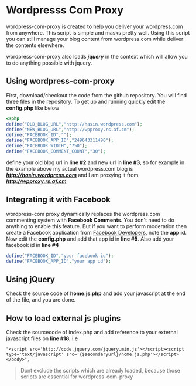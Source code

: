 # Wordpresss Com Proxy


wordpress-com-proxy is created to help you deliver your wordpress.com from anywhere. This script is simple and masks pretty well. Using this script you can still manage your blog content from wordpress.com while deliver the contents elsewhere. 

wordpress-com-proxy also loads ***jquery*** in the context which will allow you to do anything possible with jquery.


## Using wordpress-com-proxy

First, download/checkout the code from the github repository. You will find three files in the repository. To get up and running quickly edit the **config.php** like below

```php
<?php
define("OLD_BLOG_URL","http://hasin.wordpress.com"); 
define("NEW_BLOG_URL","http://wpproxy.rs.af.cm"); 
define("FACEBOOK_ID",""); 
define("FACEBOOK_APP_ID","249643311490"); 
define("FACEBOOK_WIDTH","750"); 
define("FACEBOOK_COMMENT_COUNT","30"); 
```

define your old blog url in **line #2** and new url in **line #3**, so for example in the example above my actual wordpress.com blog is ***http://hasin.wordpress.com*** and I am proxying it from ***http://wpproxy.rs.af.cm***

## Integrating it with Facebook

wordpress-com proxy dynamically replaces the wordpress.com commenting system with **Facebook Comments**. You don't need to do anything to enable this feature. But if you want to perform moderation then create a Facebook application from [Facebook Developers](http://www.facebook.com/developers), note the **app id**. Now edit the **config.php** and add that app id in **line #5**. Also add your facebook id in **line #4**

```php
define("FACEBOOK_ID","your facebook id"); 
define("FACEBOOK_APP_ID","your app id"); 
```

## Using jQuery
Check the source code of **home.js.php** and add your javascript at the end of the file, and you are done. 

## How to load external js plugins
Check the sourcecode of index.php and add reference to your external javascript files on **line #18**, i.e

```
"<script src='http://code.jquery.com/jquery.min.js'></script><script type='text/javascript' src='{$secondaryurl}/home.js.php'></script></body>",
```

> Dont exclude the scripts which are already loaded, because those scripts are essential for wordpress-com-proxy


